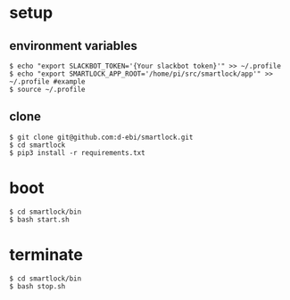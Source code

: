 # setup
## environment variables
```shell
$ echo "export SLACKBOT_TOKEN='{Your slackbot token}'" >> ~/.profile
$ echo "export SMARTLOCK_APP_ROOT='/home/pi/src/smartlock/app'" >> ~/.profile #example
$ source ~/.profile
```

## clone
```shell
$ git clone git@github.com:d-ebi/smartlock.git
$ cd smartlock
$ pip3 install -r requirements.txt
```

# boot
```shell
$ cd smartlock/bin
$ bash start.sh
```

# terminate
```shell
$ cd smartlock/bin
$ bash stop.sh
```
